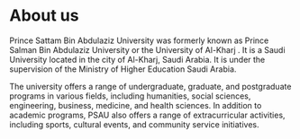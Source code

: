 # About us

Prince Sattam Bin Abdulaziz University was formerly known as Prince Salman Bin Abdulaziz University or the University of Al-Kharj . It is a Saudi University located in the city of Al-Kharj, Saudi Arabia. It is under the supervision of the Ministry of Higher Education Saudi Arabia.

The university offers a range of undergraduate, graduate, and postgraduate programs in various fields, including humanities, social sciences, engineering, business, medicine, and health sciences. In addition to academic programs, PSAU also offers a range of extracurricular activities, including sports, cultural events, and community service initiatives.


